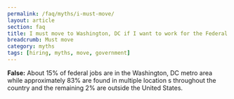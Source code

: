 ```yaml
---
permalink: /faq/myths/i-must-move/
layout: article
section: faq
title: I must move to Washington, DC if I want to work for the Federal Government because most federal jobs are in DC
breadcrumb: Must move
category: myths
tags: [hiring, myths, move, government]
---
```


<strong>False:</strong> About 15% of federal jobs are in the Washington, DC metro area while approximately 83% are found in multiple location s throughout the country and the remaining 2% are outside the United States.